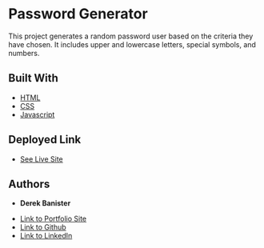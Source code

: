 # Password Generator

This project generates a random password user based on the criteria they have chosen. It includes upper and lowercase letters, special symbols, and numbers.

## Built With

* [HTML](https://developer.mozilla.org/en-US/docs/Web/HTML)
* [CSS](https://developer.mozilla.org/en-US/docs/Web/CSS)
* [Javascript](https://developer.mozilla.org/en-US/docs/Web/JavaScript)

## Deployed Link

* [See Live Site](#)


## Authors

* **Derek Banister** 

- [Link to Portfolio Site](#)
- [Link to Github](https://github.com/)
- [Link to LinkedIn](https://www.linkedin.com/)
